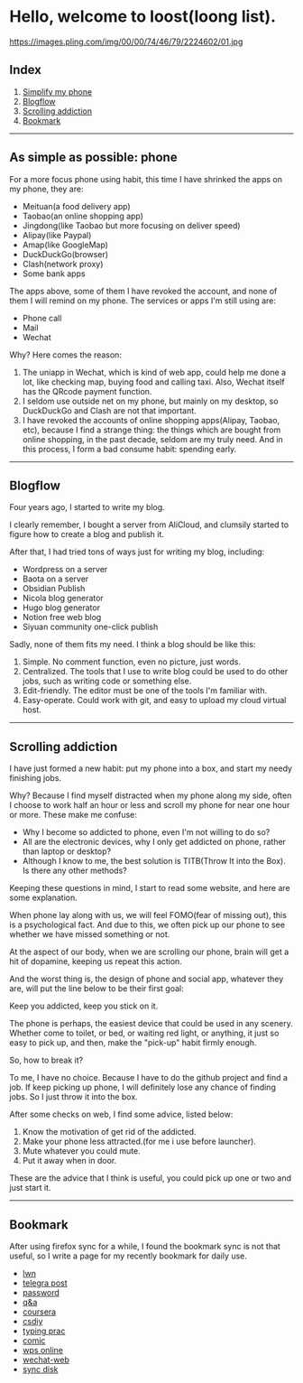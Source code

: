# Hello, welcome to loost(loong list).

https://images.pling.com/img/00/00/74/46/79/2224602/01.jpg

## Index

1. [Simplify my phone](#as-simple-as-possible:-phone)
2. [Blogflow](#blogflow)
3. [Scrolling addiction](#scrolling-addiction)
4. [Bookmark](#bookmark)

---

## As simple as possible: phone
For a more focus phone using habit, this time I have shrinked the apps on my phone, they are:

- Meituan(a food delivery app)
- Taobao(an online shopping app)
- Jingdong(like Taobao but more focusing on deliver speed)
- Alipay(like Paypal)
- Amap(like GoogleMap)
- DuckDuckGo(browser)
- Clash(network proxy)
- Some bank apps

The apps above, some of them I have revoked the account, and none of them I will remind on my phone. The services or apps I\'m still using are:

- Phone call
- Mail
- Wechat

Why? Here comes the reason:

1. The uniapp in Wechat, which is kind of web app, could help me done a lot, like checking map, buying food and calling taxi. Also, Wechat itself has the QRcode payment function.
2. I seldom use outside net on my phone, but mainly on my desktop, so DuckDuckGo and Clash are not that important.
3. I have revoked the accounts of online shopping apps(Alipay, Taobao, etc), because I find a strange thing: the things which are bought from online shopping, in the past decade, seldom are my truly need. And in this process, I form a bad consume habit: spending early.

---

## Blogflow
Four years ago, I started to write my blog.

I clearly remember, I bought a server from AliCloud, and clumsily started to figure how to create a blog and publish it.

After that, I had tried tons of ways just for writing my blog, including:

- Wordpress on a server
- Baota on a server
- Obsidian Publish
- Nicola blog generator
- Hugo blog generator
- Notion free web blog
- Siyuan community one-click publish

Sadly, none of them fits my need. I think a blog should be like this:

1. Simple. No comment function, even no picture, just words.
2. Centralized. The tools that I use to write blog could be used to do other jobs, such as writing code or something else.
3. Edit-friendly. The editor must be one of the tools I\'m familiar with.
4. Easy-operate. Could work with git, and easy to upload my cloud virtual host.

---

## Scrolling addiction
I have just formed a new habit: put my phone into a box, and start my needy finishing jobs.

Why? Because I find myself distracted when my phone along my side, often I choose to work half an hour or less and scroll my phone for near one hour or more. These make me confuse:

- Why I become so addicted to phone, even I\'m not willing to do so?
- All are the electronic devices, why I only get addicted on phone, rather than laptop or desktop?
- Although I know to me, the best solution is TITB(Throw It into the Box). Is there any other methods?

Keeping these questions in mind, I start to read some website, and here are some explanation.

When phone lay along with us, we will feel FOMO(fear of missing out), this is a psychological fact. And due to this, we often pick up our phone to see whether we have missed something or not.

At the aspect of our body, when we are scrolling our phone, brain will get a hit of dopamine, keeping us repeat this action.

And the worst thing is, the design of phone and social app, whatever they are, will put the line below to be their first goal:

Keep you addicted, keep you stick on it.

The phone is perhaps, the easiest device that could be used in any scenery. Whether come to toilet, or bed, or waiting red light, or anything, it just so easy to pick up, and then, make the \"pick-up\" habit firmly enough.

So, how to break it?

To me, I have no choice. Because I have to do the github project and find a job. If keep picking up phone, I will definitely lose any chance of finding jobs. So I just throw it into the box.

After some checks on web, I find some advice, listed below:

1. Know the motivation of get rid of the addicted.
2. Make your phone less attracted.(for me i use before launcher).
3. Mute whatever you could mute.
4. Put it away when in door.

These are the advice that I think is useful, you could pick up one or two and just start it.

---

## Bookmark
After using firefox sync for a while, I found the bookmark sync is not that useful, so I write a page for my recently bookmark for daily use.

- [lwn](https://lwn.net/)
- [telegra post](https://telegra.ph/)
- [password](https://spectre.pw/)
- [q&a](https://stackoverflow.com/)
- [coursera](https://www.coursera.org/programs/sobma?authProvider=bancolombia)
- [csdiy](https://csdiy.wiki/)
- [typing prac](https://www.keybr.com/)
- [comic](https://xkcd.com/571/)
- [wps online](https://www.kdocs.cn/latest)
- [wechat-web](https://wx2.qq.com/?target=t)
- [sync disk](https://www.jianguoyun.com/#/sandbox/177d951/40925a4f22e6902a/%2F/)
